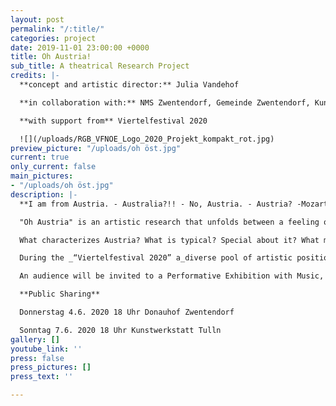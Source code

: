 ```yaml
---
layout: post
permalink: "/:title/"
categories: project
date: 2019-11-01 23:00:00 +0000
title: Oh Austria!
sub_title: A theatrical Research Project
credits: |-
  **concept and artistic director:** Julia Vandehof

  **in collaboration with:** NMS Zwentendorf, Gemeinde Zwentendorf, Kunstwerkstatt Tulln, artists from Tulln

  **with support from** Viertelfestival 2020

  ![](/uploads/RGB_VFNOE_Logo_2020_Projekt_kompakt_rot.jpg)
preview_picture: "/uploads/oh öst.jpg"
current: true
only_current: false
main_pictures:
- "/uploads/oh öst.jpg"
description: |-
  **I am from Austria. - Australia?!! - No, Austria. - Austria? -Mozart...Hitler... .... Sound of Music?? - Ohhhh...AUSTRIA!**

  "Oh Austria" is an artistic research that unfolds between a feeling of homesickness, homeland love and the critical discussion about the "identity" of Austria and the term "home”

  What characterizes Austria? What is typical? Special about it? What makes it my home? What makes it feel my home? And what does this popular term “Home” actually really mean?

  During the _“Viertelfestival 2020” a_diverse pool of artistic positions will be developed in several research workshops.

  An audience will be invited to a Performative Exhibition with Music, Theatre, Performances, and Installation to encounter the individual artistic approaches.

  **Public Sharing**

  Donnerstag 4.6. 2020 18 Uhr Donauhof Zwentendorf

  Sonntag 7.6. 2020 18 Uhr Kunstwerkstatt Tulln
gallery: []
youtube_link: ''
press: false
press_pictures: []
press_text: ''

---
```

